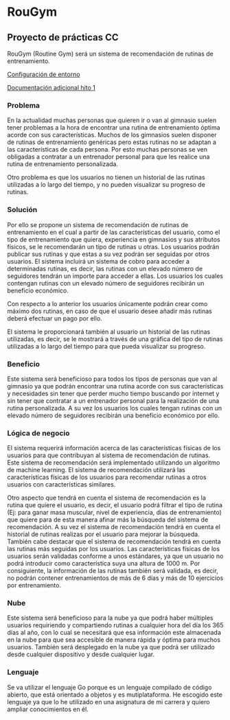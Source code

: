 # RouGym
## Proyecto de prácticas CC
RouGym (Routine Gym) será un sistema de recomendación de rutinas de entrenamiento. 

[Configuración de entorno](https://github.com/carlostorralba/padelSort/blob/main/doc/config/hito0.md)

[Documentación adicional hito 1](https://github.com/carlostorralba/RouGym/blob/hito1/doc/hito1.md)

### Problema
En la actualidad muchas personas que quieren ir o van al gimnasio suelen tener problemas a la hora de encontrar una rutina de entrenamiento óptima acorde con sus características. Muchos de los gimnasios suelen disponer de rutinas de entrenamiento genéricas pero estas rutinas no se adaptan a las características de cada persona. Por esto muchas personas se ven obligadas a contratar a un entrenador personal para que les realice una rutina de entrenamiento personalizada.

Otro problema es que los usuarios no tienen un historial de las rutinas utilizadas a lo largo del tiempo, y no pueden visualizar su progreso de rutinas.

### Solución
Por ello se propone un sistema de recomendación de rutinas de entrenamiento en el cual a partir de las características del usuario, como el tipo de entrenamiento que quiera, experiencia en gimnasios y sus atributos físicos, se le recomendarán un tipo de rutinas u otras.  Los usuarios podrán publicar sus rutinas y que estas a su vez podrán ser seguidas por otros usuarios. El sistema incluirá un sistema de cobro para acceder a determinadas rutinas, es decir, las rutinas con un elevado número de seguidores tendrán un importe para acceder a ellas. Los usuarios los cuales contengan rutinas con un elevado número de seguidores recibirán un beneficio económico. 

Con respecto a lo anterior los usuarios únicamente podrán crear como máximo dos rutinas, en caso de que el usuario desee añadir más rutinas deberá efectuar un pago por ello.

El sistema le proporcionará también al usuario un historial de las rutinas utilizadas, es decir, se le mostrará a través de una gráfica del tipo de rutinas utilizadas a lo largo del tiempo para que pueda visualizar su progreso.


### Beneficio
Este sistema será beneficioso para todos los tipos de personas que van al gimnasio ya que podrán encontrar una rutina acorde con sus características y necesidades sin tener que perder mucho tiempo buscando por internet y sin tener que contratar a un entrenador personal para la realización de una rutina personalizada. A su vez los usuarios los cuales tengan rutinas con un elevado número de seguidores recibirán una beneficio económico por ello.

### Lógica de negocio

El sistema requerirá información acerca de las características físicas de los usuarios para que contribuyan al sistema de recomendación de rutinas. Este sistema de recomendación será implementado utilizando un algoritmo de machine learning. El sistema de recomendación utilizará las características físicas de los usuarios para recomendar rutinas a otros usuarios con características similares.

Otro aspecto que tendrá en cuenta el sistema de recomendación es la rutina que quiere el usuario, es decir, el usuario podrá filtrar el tipo de rutina (Ej: para ganar masa muscular, nivel de experiencia, días de entrenamiento) que quiere para de esta manera afinar más la búsqueda del sistema de recomendación. A su vez el sistema de recomendación tendrá en cuenta el historial de rutinas realizas por el usuario para mejorar la búsqueda. También cabe destacar que el sistema de recomendación tendrá en cuenta las rutinas más seguidas por los usuarios.
Las características físicas de los usuarios serán validadas conforme a unos estándares, ya que un usuario no podrá introducir como característica suya una altura de 1000 m. Por consiguiente, la información de las rutinas también será validada, es decir, no podrán contener entrenamientos de más de 6 días y más de 10 ejercicios por entrenamiento.


### Nube
Este sistema será beneficioso para la nube ya que podrá haber múltiples usuarios requiriendo y compartiendo rutinas a cualquier hora del día los 365 días al año, con lo cual se necesitará que esa información este almacenada en la nube para que sea accesible de manera rápida y óptima para muchos usuarios. También será desplegado en la nube ya que podrá ser utilizado desde cualquier dispositivo y desde cualquier lugar.


### Lenguaje
Se va utilizar el lenguaje Go porque es un lenguaje compilado de código abierto, que está orientado a objetos y es mutiplataforma. He escogido este lenguaje ya que lo he utilizado en una asignatura de mi carrera y quiero ampliar conocimientos en él.



